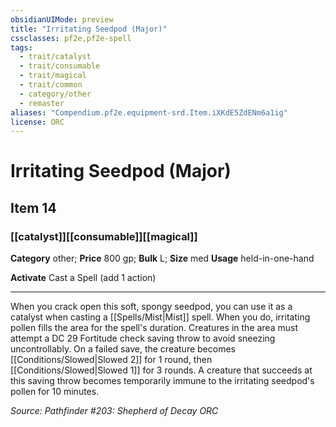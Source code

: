 ```yaml
---
obsidianUIMode: preview
title: "Irritating Seedpod (Major)"
cssclasses: pf2e,pf2e-spell
tags:
  - trait/catalyst
  - trait/consumable
  - trait/magical
  - trait/common
  - category/other
  - remaster
aliases: "Compendium.pf2e.equipment-srd.Item.iXKdE5ZdENm6a1ig"
license: ORC
---
```

# Irritating Seedpod (Major)
## Item 14
### [[catalyst]][[consumable]][[magical]]

**Category** other; 
**Price** 800 gp; 
**Bulk** L; **Size** med
**Usage** held-in-one-hand

**Activate** Cast a Spell (add 1 action)

* * *

When you crack open this soft, spongy seedpod, you can use it as a catalyst when casting a [[Spells/Mist|Mist]] spell. When you do, irritating pollen fills the area for the spell's duration. Creatures in the area must attempt a DC 29 Fortitude check saving throw to avoid sneezing uncontrollably. On a failed save, the creature becomes [[Conditions/Slowed|Slowed 2]] for 1 round, then [[Conditions/Slowed|Slowed 1]] for 3 rounds. A creature that succeeds at this saving throw becomes temporarily immune to the irritating seedpod's pollen for 10 minutes.

*Source: Pathfinder #203: Shepherd of Decay*
*ORC*